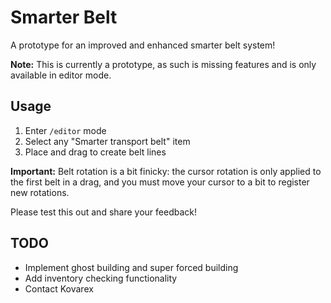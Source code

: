 # Smarter Belt

A prototype for an improved and enhanced smarter belt system!

**Note:** This is currently a prototype, as such is missing features and is only available in editor mode.

## Usage

1. Enter `/editor` mode
2. Select any "Smarter transport belt" item
3. Place and drag to create belt lines

**Important:** Belt rotation is a bit finicky: the cursor rotation is only applied to the first belt in a drag, and you must move your cursor to a bit to register new rotations.

Please test this out and share your feedback!

## TODO

- Implement ghost building and super forced building
- Add inventory checking functionality
- Contact Kovarex
